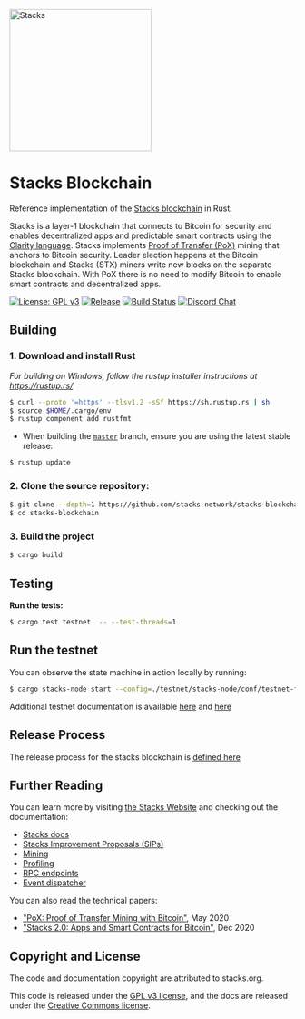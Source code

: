 <p align="left">
  <a href="https://stacks.co">
    <img alt="Stacks" src="https://i.imgur.com/zzwnCnY.png" width="250" />
  </a>
</p>

# Stacks Blockchain

Reference implementation of the [Stacks blockchain](https://github.com/stacks-network/stacks) in Rust.

Stacks is a layer-1 blockchain that connects to Bitcoin for security and enables decentralized apps and predictable smart contracts using the [Clarity language](https://clarity-lang.org/). Stacks implements [Proof of Transfer (PoX)](https://community.stacks.org/pox) mining that anchors to Bitcoin security. Leader election happens at the Bitcoin blockchain and Stacks (STX) miners write new blocks on the separate Stacks blockchain. With PoX there is no need to modify Bitcoin to enable smart contracts and decentralized apps.

[![License: GPL v3](https://img.shields.io/badge/License-GPLv3-blue.svg?style=flat)](https://www.gnu.org/licenses/gpl-3.0)
[![Release](https://img.shields.io/github/v/release/stacks-network/stacks-blockchain?style=flat)](https://github.com/stacks-network/stacks-blockchain/releases/latest)
[![Build Status](https://github.com/stacks-network/stacks-blockchain/actions/workflows/ci.yml/badge.svg?branch=master&event=workflow_dispatch&style=flat)](https://github.com/stacks-network/stacks-blockchain/actions/workflows/ci.yml?query=event%3Aworkflow_dispatch+branch%3Amaster)
[![Discord Chat](https://img.shields.io/discord/621759717756370964.svg)](https://stacks.chat)

## Building

### 1. Download and install Rust

_For building on Windows, follow the rustup installer instructions at https://rustup.rs/_

```bash
$ curl --proto '=https' --tlsv1.2 -sSf https://sh.rustup.rs | sh
$ source $HOME/.cargo/env
$ rustup component add rustfmt
```

- When building the [`master`](https://github.com/stacks-network/stacks-blockchain/tree/master) branch, ensure you are using the latest stable release:

```bash
$ rustup update
```

### 2. Clone the source repository:

```bash
$ git clone --depth=1 https://github.com/stacks-network/stacks-blockchain.git
$ cd stacks-blockchain
```

### 3. Build the project

```bash
$ cargo build
```

## Testing

**Run the tests:**

```bash
$ cargo test testnet  -- --test-threads=1
```

## Run the testnet

You can observe the state machine in action locally by running:

```bash
$ cargo stacks-node start --config=./testnet/stacks-node/conf/testnet-follower-conf.toml
```

Additional testnet documentation is available [here](./docs/testnet.md) and [here](https://docs.stacks.co/docs/nodes-and-miners/miner-testnet)

## Release Process

The release process for the stacks blockchain is [defined here](./docs/release-process.md)

## Further Reading

You can learn more by visiting [the Stacks Website](https://stacks.co) and checking out the documentation:

- [Stacks docs](https://docs.stacks.co/)
- [Stacks Improvement Proposals (SIPs)](./docs/SIPS.md)
- [Mining](./docs/mining.md)
- [Profiling](./docs/profiling.md)
- [RPC endpoints](./docs/rpc-endpoints.md)
- [Event dispatcher](./docs/event-dispatcher.md)

You can also read the technical papers:

- ["PoX: Proof of Transfer Mining with Bitcoin"](https://community.stacks.org/pox), May 2020
- ["Stacks 2.0: Apps and Smart Contracts for Bitcoin"](https://stacks.org/stacks), Dec 2020

## Copyright and License

The code and documentation copyright are attributed to stacks.org.

This code is released under the [GPL v3 license](https://www.gnu.org/licenses/quick-guide-gplv3.en.html), and the docs are released under the [Creative Commons license](https://creativecommons.org/).

